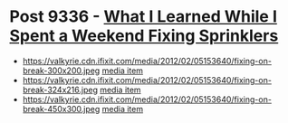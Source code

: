 # Post 9336 - [What I Learned While I Spent a Weekend Fixing Sprinklers](https://www.ifixit.com/News/9336/broken-sprinklers-pvc-fix)

- https://valkyrie.cdn.ifixit.com/media/2012/02/05153640/fixing-on-break-300x200.jpeg [media item](media-28369.md)
- https://valkyrie.cdn.ifixit.com/media/2012/02/05153640/fixing-on-break-324x216.jpeg [media item](media-28369.md)
- https://valkyrie.cdn.ifixit.com/media/2012/02/05153640/fixing-on-break-450x300.jpeg [media item](media-28369.md)